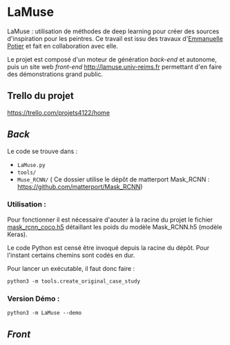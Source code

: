 # LaMuse
LaMuse : utilisation de méthodes de deep learning pour créer des sources d'inspiration pour les peintres.
Ce travail est issu des travaux d'[Emmanuelle Potier](https://www.emmanuellepotier.com/copie-de-poemes-en-cours) et fait en collaboration avec elle.

Le projet est composé d'un moteur de génération _back-end_ et autonome, puis un site web 
_front-end_ http://lamuse.univ-reims.fr permettant d'en faire des démonstrations grand public.

## Trello du projet
https://trello.com/projets4122/home

## _Back_

Le code se trouve dans :

- `LaMuse.py`
- `tools/`
- `Muse_RCNN/` (
Ce dossier utilise le dépôt de matterport Mask_RCNN : https://github.com/matterport/Mask_RCNN)

### Utilisation :

Pour fonctionner il est nécessaire d'aouter à la racine du projet le fichier [mask_rcnn_coco.h5](https://github.com/matterport/Mask_RCNN/releases/download/v2.0/mask_rcnn_coco.h5) détaillant les poids du modèle Mask_RCNN.h5 (modèle Keras).


Le code Python est censé être invoqué depuis la racine du dépôt. Pour l'instant certains chemins sont codés en dur.

Pour lancer un exécutable, il faut donc faire :

``python3 -m tools.create_original_case_study``


### Version Démo :

``python3 -m LaMuse --demo``

## _Front_

